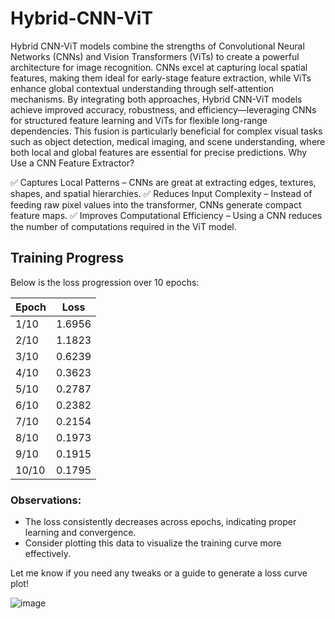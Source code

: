 # Hybrid-CNN-ViT
Hybrid CNN-ViT models combine the strengths of Convolutional Neural Networks (CNNs) and Vision Transformers (ViTs) to create a powerful architecture for image recognition. CNNs excel at capturing local spatial features, making them ideal for early-stage feature extraction, while ViTs enhance global contextual understanding through self-attention mechanisms. By integrating both approaches, Hybrid CNN-ViT models achieve improved accuracy, robustness, and efficiency—leveraging CNNs for structured feature learning and ViTs for flexible long-range dependencies. This fusion is particularly beneficial for complex visual tasks such as object detection, medical imaging, and scene understanding, where both local and global features are essential for precise predictions.
Why Use a CNN Feature Extractor?

✅ Captures Local Patterns – CNNs are great at extracting edges, textures, shapes, and spatial hierarchies.
✅ Reduces Input Complexity – Instead of feeding raw pixel values into the transformer, CNNs generate compact feature maps.
✅ Improves Computational Efficiency – Using a CNN reduces the number of computations required in the ViT model.

## Training Progress

Below is the loss progression over 10 epochs:

| Epoch | Loss   |
|-------|--------|
| 1/10  | 1.6956 |
| 2/10  | 1.1823 |
| 3/10  | 0.6239 |
| 4/10  | 0.3623 |
| 5/10  | 0.2787 |
| 6/10  | 0.2382 |
| 7/10  | 0.2154 |
| 8/10  | 0.1973 |
| 9/10  | 0.1915 |
| 10/10 | 0.1795 |

### Observations:
- The loss consistently decreases across epochs, indicating proper learning and convergence.
- Consider plotting this data to visualize the training curve more effectively.

Let me know if you need any tweaks or a guide to generate a loss curve plot!


![image](https://github.com/user-attachments/assets/414f9234-6817-4a91-b01f-435608c4c157)
